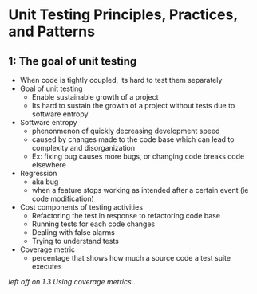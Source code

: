 # Unit Testing Principles, Practices, and Patterns

## 1: The goal of unit testing

- When code is tightly coupled, its hard to test them separately
- Goal of unit testing
  - Enable sustainable growth of a project
  - Its hard to sustain the growth of a project without tests due to software entropy
- Software entropy
  - phenonmenon of quickly decreasing development speed
  - caused by changes made to the code base which can lead to complexity and disorganization
  - Ex: fixing bug causes more bugs, or changing code breaks code elsewhere
- Regression
  - aka bug
  - when a feature stops working as intended after a certain event (ie code modification)
- Cost components of testing activities
  - Refactoring the test in response to refactoring code base
  - Running tests for each code changes
  - Dealing with false alarms
  - Trying to understand tests
- Coverage metric
  - percentage that shows how much a source code a test suite executes 

*left off on 1.3 Using coverage metrics...*

